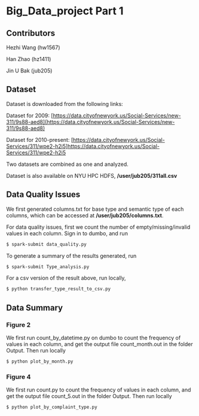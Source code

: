 # Big_Data_project Part 1

## Contributors
Hezhi Wang  (hw1567)

Han Zhao (hz1411)

Jin U Bak (jub205)

## Dataset
Dataset is downloaded from the following links:

Dataset for 2009:
[https://data.cityofnewyork.us/Social-Services/new-311/9s88-aed8](https://data.cityofnewyork.us/Social-Services/new-311/9s88-aed8)

Dataset for 2010-present: 
[https://data.cityofnewyork.us/Social-Services/311/wpe2-h2i5]https://data.cityofnewyork.us/Social-Services/311/wpe2-h2i5

Two datasets are combined as one and analyzed. 

Dataset is also available on NYU HPC HDFS, **/user/jub205/311all.csv**

## Data Quality Issues
We first generated columns.txt for base type and semantic type of each columns, which can be accessed at **/user/jub205/columns.txt**.

For data quality issues, first we count the number of empty/missing/invalid values in each column. Sign in to dumbo, and run
```sh
$ spark-submit data_quality.py
```
To generate a summary of the results generated, run
```sh
$ spark-submit Type_analysis.py
```
For a csv version of the result above, run locally,

```sh
$ python transfer_type_result_to_csv.py
```

## Data Summary

### Figure 2
We first run count_by_datetime.py on dumbo to count the frequency of values in each column, and get the output file count_month.out in the folder Output. Then run locally
```sh
$ python plot_by_month.py
```
### Figure 4
We first run count.py to count the frequency of values in each column, and get the output file count_5.out in the folder Output. Then run locally

```sh
$ python plot_by_complaint_type.py
```
